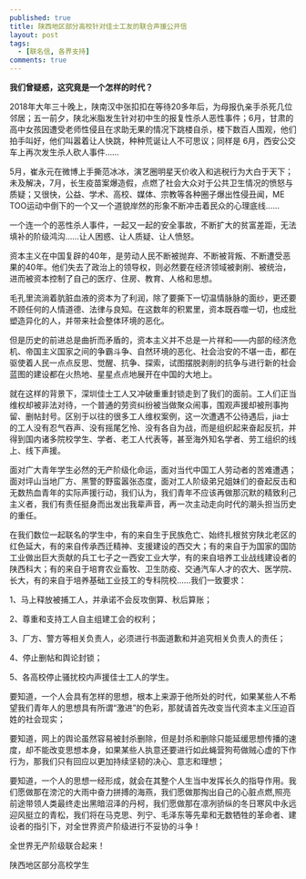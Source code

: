 ```yaml
---
published: true
title: 陕西地区部分高校针对佳士工友的联合声援公开信
layout: post
tags:
  - [联名信, 各界支持]
comments: true
---
```

**我们曾疑惑，这究竟是一个怎样的时代？**

2018年大年三十晚上，陕南汉中张扣扣在等待20多年后，为母报仇亲手杀死几位邻居；五一前夕，陕北米脂发生针对初中生的报复性杀人恶性事件；6月，甘肃的高中女孩因遭受老师性侵且在求助无果的情况下跳楼自杀，楼下数百人围观，他们拍手叫好，他们叫嚣着让人快跳，种种荒诞让人不可思议；同样是
6月，西安公交车上再次发生杀人砍人事件……

5月，崔永元在微博上手撕范冰冰，演艺圈明星天价收入和逃税行为大白于天下；未及解决，7月，长生疫苗案爆造假，点燃了社会大众对于公共卫生情况的愤怒与质疑；又很快，公益、学术、高校、媒体、宗教等各种圈子爆出性侵丑闻，ME TOO运动中倒下的一个又一个道貌岸然的形象不断冲击着民众的心理底线……

一个连一个的恶性杀人事件，一起又一起的安全事故，不断扩大的贫富差距，无法填补的阶级鸿沟……让人困惑、让人质疑、让人愤怒。

资本主义在中国复辟的40年，是劳动人民不断被抛弃、不断被背叛、不断遭受恶果的40年。他们失去了政治上的领导权，则必然要在经济领域被剥削、被统治，进而被资本控制了自己的医疗、住房、教育、人格和思想。

毛孔里流淌着肮脏血液的资本为了利润，除了要撕下一切温情脉脉的面纱，更还要不顾任何的人情道德、法律与良知。在这数年的积累里，资本既吞噬一切，也成批塑造异化的人，并带来社会整体环境的恶化。

但是历史的前进总是曲折而矛盾的，资本主义并不总是一片祥和——内部的经济危机、帝国主义国家之间的争霸斗争、自然环境的恶化、社会治安的不堪一击，都在驱使着人民一点点反思、觉醒、抗争、探索，试图摆脱剥削的抗争与进行新的社会蓝图的建设都在火热地、星星点点地展开在中国的大地上。

就在这样的背景下，深圳佳士工人又冲破重重封锁走到了我们的面前。工人们正当维权却被非法对待，一个普通的劳资纠纷被当做聚众闹事，围观声援却被刑事拘留、删帖封号。区别于以往的很多工人维权案例，这一次遭遇不公待遇后，jia士的工人没有忍气吞声、没有摇尾乞怜、没有各自为战，而是组织起来奋起反抗，并得到国内诸多院校学生、学者、老工人代表等，甚至海外知名学者、劳工组织的线上、线下声援。

面对广大青年学生必然的无产阶级化命运，面对当代中国工人劳动者的苦难遭遇；面对坪山当地厂方、黑警的野蛮嚣张态度，面对工人阶级弟兄姐妹们的奋起反击和无数热血青年的实际声援行动，我们认为，我们青年不应该再做那沉默的精致利己主义者，我们有责任挺身而出发出我辈声音，再一次主动走向时代的潮头担当历史的重任。

在我们数位一起联名的学生中，有的来自生于民族危亡、始终扎根贫穷陕北老区的红色延大，有的来自传承西迁精神、支援建设的西交大；有的来自于为国家的国防工业做出巨大贡献的兵工七子之一西安工业大学，有的来自培养工业战线建设者的陕西科大；有的来自于培育农业畜牧、卫生防疫、交通汽车人才的农大、医学院、长大，有的来自于培养基础工业技工的专科院校……我们一致要求：

1、马上释放被捕工人，并承诺不会反攻倒算、秋后算账；

2、尊重和支持工人自主组建工会的权利；

3、厂方、警方等相关负责人，必须进行书面道歉和并追究相关负责人的责任；

4、停止删帖和舆论封锁；

5、各高校停止骚扰校内声援佳士工人的学生。

要知道，一个人会具有怎样的思想，根本上来源于他所处的时代，如果某些人不希望我们青年人的思想具有所谓“激进”的色彩，那就请首先改变当代资本主义压迫百姓的社会现实；

要知道，网上的舆论虽然容易被封杀删除，但是封杀和删除只能延缓思想传播的速度，却不能改变思想本身，如果某些人执意还要进行如此蝇营狗苟做贼心虚的下作行为，那我们只有回应以更加持续坚韧的决心、意志和理想；

要知道，一个人的思想一经形成，就会在其整个人生当中发挥长久的指导作用。我们愿做那在滂沱的大雨中奋力拼搏的海燕，我们愿做那掏出自己的心脏点燃,照亮前途带领人类最终走出黑暗沼泽的丹柯，我们愿做那在凛冽骄纵的冬日寒风中永远迎风挺立的青松，我们将在马克思、列宁、毛泽东等先辈和无数牺牲的革命者、建设者的指引下，对全世界资产阶级进行不妥协的斗争！

全世界无产阶级联合起来！

陕西地区部分高校学生
